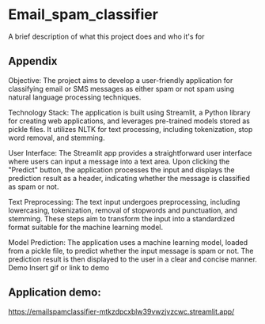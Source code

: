 # Email_spam_classifier

A brief description of what this project does and who it's for

## Appendix
Objective: The project aims to develop a user-friendly application for classifying email or SMS messages as either spam or not spam using natural language processing techniques.

Technology Stack: The application is built using Streamlit, a Python library for creating web applications, and leverages pre-trained models stored as pickle files. It utilizes NLTK for text processing, including tokenization, stop word removal, and stemming.

User Interface: The Streamlit app provides a straightforward user interface where users can input a message into a text area. Upon clicking the "Predict" button, the application processes the input and displays the prediction result as a header, indicating whether the message is classified as spam or not.

Text Preprocessing: The text input undergoes preprocessing, including lowercasing, tokenization, removal of stopwords and punctuation, and stemming. These steps aim to transform the input into a standardized format suitable for the machine learning model.

Model Prediction: The application uses a machine learning model, loaded from a pickle file, to predict whether the input message is spam or not. The prediction result is then displayed to the user in a clear and concise manner.
Demo
Insert gif or link to demo

## Application demo: 
   https://emailspamclassifier-mtkzdpcxblw39vwzjvzcwc.streamlit.app/
